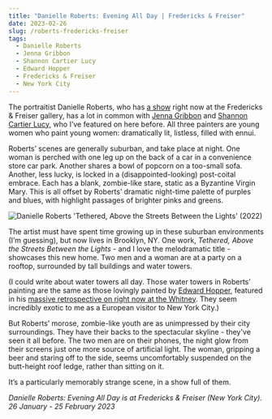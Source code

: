 ```yaml
---
title: "Danielle Roberts: Evening All Day | Fredericks & Freiser"
date: 2023-02-26
slug: /roberts-fredericks-freiser
tags:
  - Danielle Roberts
  - Jenna Gribbon
  - Shannon Cartier Lucy
  - Edward Hopper
  - Fredericks & Freiser
  - New York City
---
```


The portraitist Danielle Roberts, who has [a show](https://www.fredericksfreisergallery.com/exhibitions/danielle-roberts) right now at the Fredericks & Freiser gallery, has a lot in common with [Jenna Gribbon](/tags/jenna-gribbon) and [Shannon Cartier Lucy](/shannon-cartier-lucy), who I’ve featured on here before. All three painters are young women who paint young women: dramatically lit, listless, filled with ennui.

Roberts’ scenes are generally suburban, and take place at night. One woman is perched with one leg up on the back of a car in a convenience store car park. Another shares a bowl of popcorn on a too-small sofa. Another, less lucky, is locked in a (disappointed-looking) post-coital embrace. Each has a blank, zombie-like stare, static as a Byzantine Virgin Mary. This is all offset by Roberts’ dramatic night-time palette of purples and blues, with highlight passages of brighter pinks and greens.

![Danielle Roberts 'Tethered, Above the Streets Between the Lights' (2022)](/roberts-fredericks-freiser-1.jpeg)

The artist must have spent time growing up in these suburban environments (I’m guessing), but now lives in Brooklyn, NY. One work, *Tethered, Above the Streets Between the Lights* - and I love the melodramatic title - showcases this new home. Two men and a woman are at a party on a rooftop, surrounded by tall buildings and water towers. 

(I could write about water towers all day. Those water towers in Roberts’ painting are the same as those lovingly painted by [Edward Hopper](/tags/edward-hopper), featured in his [massive retrospective on right now at the Whitney](https://whitney.org/exhibitions/edward-hopper-new-york). They seem incredibly exotic to me as a European visitor to New York City.)

But Roberts’ morose, zombie-like youth are as unimpressed by their city surroundings. They have their backs to the spectacular skyline - they've seen it all before. The two men are on their phones, the night glow from their screens just one more source of artificial light. The woman, gripping a beer and staring off to the side, seems uncomfortably suspended on the butt-height roof ledge, rather than sitting on it.

It’s a particularly memorably strange scene, in a show full of them. 

*Danielle Roberts: Evening All Day is at Fredericks & Freiser (New York City). 26 January - 25 February 2023*

